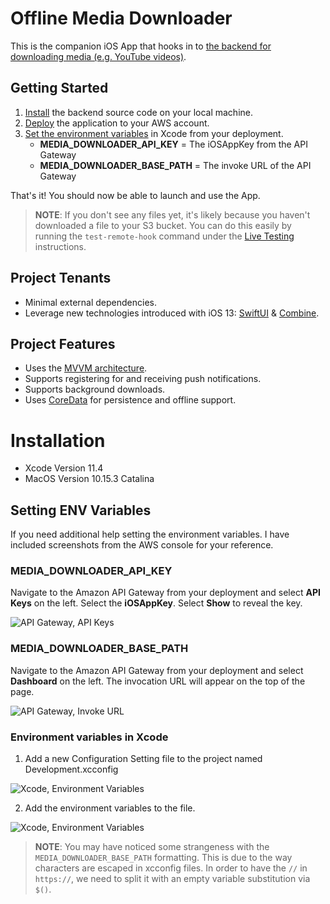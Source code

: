 # Offline Media Downloader

This is the companion iOS App that hooks in to [the backend for downloading media (e.g. YouTube videos)](https://github.com/j0nathan-ll0yd/aws-cloudformation-file-download-app).

## Getting Started

1. [Install](https://github.com/j0nathan-ll0yd/aws-cloudformation-media-downloader#installation) the backend source code on your local machine.
2. [Deploy](https://github.com/j0nathan-ll0yd/aws-cloudformation-media-downloader#deployment) the application to your AWS account.
3. [Set the environment variables](https://github.com/j0nathan-ll0yd/ios-OfflineMediaDownloader#setting-env-variables) in Xcode from your deployment.
    * **MEDIA_DOWNLOADER_API_KEY** = The iOSAppKey from the API Gateway
    * **MEDIA_DOWNLOADER_BASE_PATH** = The invoke URL of the API Gateway
    
That's it! You should now be able to launch and use the App.

> **NOTE**: If you don't see any files yet, it's likely because you haven't downloaded a file to your S3 bucket. You can do this easily by running the `test-remote-hook` command under the [Live Testing](https://github.com/j0nathan-ll0yd/aws-cloudformation-media-downloader#live-testing) instructions.

## Project Tenants

* Minimal external dependencies.
* Leverage new technologies introduced with iOS 13: [SwiftUI](https://developer.apple.com/xcode/swiftui/) & [Combine](https://developer.apple.com/documentation/combine).

## Project Features

* Uses the [MVVM architecture](https://en.wikipedia.org/wiki/Model%E2%80%93view%E2%80%93viewmodel).
* Supports registering for and receiving push notifications.
* Supports background downloads.
* Uses [CoreData](https://developer.apple.com/documentation/coredata) for persistence and offline support.

# Installation

* Xcode Version 11.4
* MacOS Version 10.15.3 Catalina

## Setting ENV Variables

If you need additional help setting the environment variables. I have included screenshots from the AWS console for your reference.

### MEDIA_DOWNLOADER_API_KEY

Navigate to the Amazon API Gateway from your deployment and select **API Keys** on the left. Select the **iOSAppKey**. Select **Show** to reveal the key.

![API Gateway, API Keys](https://lifegames-github-assets.s3.amazonaws.com/ios-OfflineMediaDownloader/getting-started-finding-api-key.png)

### MEDIA_DOWNLOADER_BASE_PATH

Navigate to the Amazon API Gateway from your deployment and select **Dashboard** on the left. The invocation URL will appear on the top of the page.

![API Gateway, Invoke URL](https://lifegames-github-assets.s3.amazonaws.com/ios-OfflineMediaDownloader/getting-started-finding-base-path.png)

### Environment variables in Xcode

1. Add a new Configuration Setting file to the project named Development.xcconfig

![Xcode, Environment Variables](https://lifegames-github-assets.s3.amazonaws.com/ios-OfflineMediaDownloader/getting-started-setting-env-variables-new-file.png)

2. Add the environment variables to the file.

![Xcode, Environment Variables](https://lifegames-github-assets.s3.amazonaws.com/ios-OfflineMediaDownloader/getting-started-setting-env-variables-new-file-content.png)

> **NOTE**: You may have noticed some strangeness with the `MEDIA_DOWNLOADER_BASE_PATH` formatting. This is due to the way characters are escaped in xcconfig files. In order to have the `//` in `https://`, we need to split it with an empty variable substitution via `$()`. 
